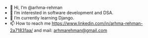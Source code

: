 - 👋 Hi, I’m @arhma-rehman
- 👀 I’m interested in software development and DSA.
- 🌱 I’m currently learning Django.
- 📫 How to reach me https://www.linkedin.com/in/arhma-rehman-2a71831aa/ and mail: arhmarehman@gmail.com

<!---
arhma-rehman/arhma-rehman is a ✨ special ✨ repository because its `README.md` (this file) appears on your GitHub profile.
You can click the Preview link to take a look at your changes.
--->
